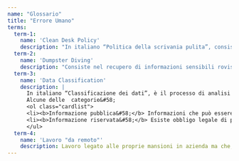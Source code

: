 ```yaml
---
name: "Glossario"
title: "Errore Umano"
terms:
  term-1:
    name: 'Clean Desk Policy' 
    description: "In italiano “Politica della scrivania pulita”, consiste nel tenere sempre la scrivania sgombra da documenti alla fine della giornata lavorativa, o quando ci si allontana dalla propria postazione."
  term-2:
    name: 'Dumpster Diving'
    description: "Consiste nel recupero di informazioni sensibili rovistando nella spazzatura."
  term-3:
    name: 'Data Classification'
    description: |
      In italiano “Classificazione dei dati”, è il processo di analisi e di organizzazione in categorie in base alla sensibilità  del contenuto dei documenti.<br/>
      Alcune delle  categorie&#58;
      <ol class="cardlist">
      <li><b>Informazione pubblica&#58;</b> Informazioni che può essere comunicate senza restrizioni</li>
      <li><b>Informazione riservata&#58;</b> Esiste obbligo legale di proteggere la riservatezza delle informazioni</li>
      </ul>
  term-4:
    name: 'Lavoro "da remoto"'
    description: Lavoro legato alle proprie mansioni in azienda ma che, invece di essere svolto in sede, viene svolto da un qualsiasi altro luogo, appunto "remotamente". Va posta particolare attenzione a questo tipo di lavoro, sia nel trasferimento dei dati su cui si lavora, che potrebbe non essere sicuro, sia perchè qualsiasi altra postazione differente dall'azienda potrebbe non avere le stesse dinamiche di sicurezza.
---
```

